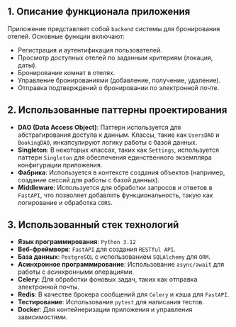 ## 1. Описание функционала приложения

Приложение представляет собой `backend` системы для бронирования отелей. Основные функции включают:
- Регистрация и аутентификация пользователей.
- Просмотр доступных отелей по заданным критериям (локация, даты).
- Бронирование комнат в отелях.
- Управление бронированиями (добавление, получение, удаление).
- Отправка подтверждений о бронировании по электронной почте.

## 2. Использованные паттерны проектирования

- **DAO (Data Access Object)**: Паттерн используется для абстрагирования доступа к данным. Классы, такие как `UsersDAO` и `BookingDAO`, инкапсулируют логику работы с базой данных.
- **Singleton**: В некоторых классах, таких как `Settings`, используется паттерн `Singleton` для обеспечения единственного экземпляра конфигурации приложения.
- **Фабрика**: Используется в контексте создания объектов (например, создание сессий для работы с базой данных).
- **Middleware**: Используется для обработки запросов и ответов в `FastAPI`, что позволяет добавлять функциональность, такую как логирование и обработка `CORS`.

## 3. Использованный стек технологий

- **Язык программирования**: `Python 3.12`
- **Веб-фреймворк**: `FastAPI` для создания `RESTful API`.
- **База данных**: `PostgreSQL` с использованием `SQLAlchemy` для `ORM`.
- **Асинхронное программирование**: Использование `async/await` для работы с асинхронными операциями.
- **Celery**: Для обработки фоновых задач, таких как отправка электронной почты.
- **Redis**: В качестве брокера сообщений для `Celery` и кэша для `FastAPI`.
- **Тестирование**: Использование `pytest` для написания тестов.
- **Docker**: Для контейнеризации приложения и управления зависимостями.
